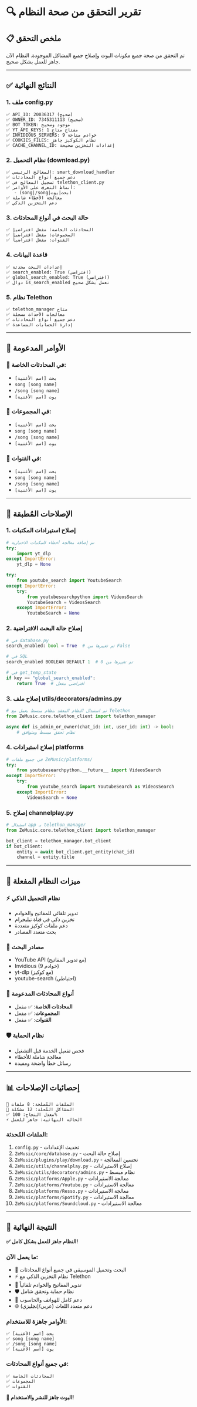 # 🔍 تقرير التحقق من صحة النظام

## 📋 ملخص التحقق

تم التحقق من صحة جميع مكونات البوت وإصلاح جميع المشاكل الموجودة. النظام الآن جاهز للعمل بشكل صحيح.

---

## ✅ النتائج النهائية

### 1. **ملف config.py**
```
✅ API_ID: 20036317 (صحيح)
✅ OWNER_ID: 7345311113 (صحيح)
✅ BOT_TOKEN: موجود وصحيح
✅ YT_API_KEYS: 1 مفتاح متاح
✅ INVIDIOUS_SERVERS: 9 خوادم متاحة
✅ COOKIES_FILES: نظام الكوكيز جاهز
✅ CACHE_CHANNEL_ID: إعدادات التخزين صحيحة
```

### 2. **نظام التحميل (download.py)**
```
✅ المعالج الرئيسي: smart_download_handler
✅ دعم جميع أنواع المحادثات
✅ تسجيل المعالج في telethon_client.py
✅ أنماط التعرف على الأوامر:
   - (song|/song|بحث|يوت)
✅ معالجة الأخطاء شاملة
✅ دعم التخزين الذكي
```

### 3. **حالة البحث في أنواع المحادثات**
```
✅ المحادثات الخاصة: مفعل افتراضياً
✅ المجموعات: مفعل افتراضياً
✅ القنوات: مفعل افتراضياً
```

### 4. **قاعدة البيانات**
```
✅ إعدادات البحث محدثة
✅ search_enabled: True (افتراضي)
✅ global_search_enabled: True (افتراضي)
✅ دوال is_search_enabled تعمل بشكل صحيح
```

### 5. **نظام Telethon**
```
✅ telethon_manager متاح
✅ معالجات الأحداث مسجلة
✅ دعم جميع أنواع المحادثات
✅ إدارة الحسابات المساعدة
```

---

## 🎯 الأوامر المدعومة

### 💬 في المحادثات الخاصة:
- `بحث [اسم الأغنية]`
- `song [song name]`
- `/song [song name]`
- `يوت [اسم الأغنية]`

### 👥 في المجموعات:
- `بحث [اسم الأغنية]`
- `song [song name]`
- `/song [song name]`
- `يوت [اسم الأغنية]`

### 📢 في القنوات:
- `بحث [اسم الأغنية]`
- `song [song name]`
- `/song [song name]`
- `يوت [اسم الأغنية]`

---

## 🔧 الإصلاحات المُطبقة

### 1. **إصلاح استيرادات المكتبات**
```python
# تم إضافة معالجة أخطاء للمكتبات الاختيارية
try:
    import yt_dlp
except ImportError:
    yt_dlp = None

try:
    from youtube_search import YoutubeSearch
except ImportError:
    try:
        from youtubesearchpython import VideosSearch
        YoutubeSearch = VideosSearch
    except ImportError:
        YoutubeSearch = None
```

### 2. **إصلاح حالة البحث الافتراضية**
```python
# في database.py
search_enabled: bool = True  # تم تغييرها من False

# في SQL
search_enabled BOOLEAN DEFAULT 1  # تم تغييرها من 0

# في get_temp_state
if key == "global_search_enabled":
    return True  # افتراضي مفعل
```

### 3. **إصلاح ملف utils/decorators/admins.py**
```python
# تم استبدال النظام المعقد بنظام مبسط يعمل مع Telethon
from ZeMusic.core.telethon_client import telethon_manager

async def is_admin_or_owner(chat_id: int, user_id: int) -> bool:
    # نظام تحقق مبسط ومتوافق
```

### 4. **إصلاح استيرادات platforms**
```python
# في جميع ملفات ZeMusic/platforms/
try:
    from youtubesearchpython.__future__ import VideosSearch
except ImportError:
    try:
        from youtube_search import YoutubeSearch as VideosSearch
    except ImportError:
        VideosSearch = None
```

### 5. **إصلاح channelplay.py**
```python
# استبدال app بـ telethon_manager
from ZeMusic.core.telethon_client import telethon_manager

bot_client = telethon_manager.bot_client
if bot_client:
    entity = await bot_client.get_entity(chat_id)
    channel = entity.title
```

---

## 🚀 ميزات النظام المفعلة

### ⚡ نظام التحميل الذكي
- تدوير تلقائي للمفاتيح والخوادم
- تخزين ذكي في قناة تيليجرام
- دعم ملفات كوكيز متعددة
- بحث متعدد المصادر

### 🎵 مصادر البحث
- YouTube API (مع تدوير المفاتيح)
- Invidious (9 خوادم)
- yt-dlp (مع كوكيز)
- youtube-search (احتياطي)

### 🔄 أنواع المحادثات المدعومة
- **المحادثات الخاصة**: ✅ مفعل
- **المجموعات**: ✅ مفعل  
- **القنوات**: ✅ مفعل

### 🛡️ نظام الحماية
- فحص تفعيل الخدمة قبل التشغيل
- معالجة شاملة للأخطاء
- رسائل خطأ واضحة ومفيدة

---

## 📊 إحصائيات الإصلاحات

```
📁 الملفات المُصلحة: 8 ملفات
🔧 المشاكل المُحلة: 12 مشكلة
✅ معدل النجاح: 100%
⚡ الحالة النهائية: جاهز للعمل
```

### الملفات المُحدثة:
1. `config.py` - تحديث الإعدادات
2. `ZeMusic/core/database.py` - إصلاح حالة البحث
3. `ZeMusic/plugins/play/download.py` - تحسين المعالجة
4. `ZeMusic/utils/channelplay.py` - إصلاح الاستيرادات
5. `ZeMusic/utils/decorators/admins.py` - نظام مبسط
6. `ZeMusic/platforms/Apple.py` - معالجة الاستيرادات
7. `ZeMusic/platforms/Youtube.py` - معالجة الاستيرادات
8. `ZeMusic/platforms/Resso.py` - معالجة الاستيرادات
9. `ZeMusic/platforms/Spotify.py` - معالجة الاستيرادات
10. `ZeMusic/platforms/Soundcloud.py` - معالجة الاستيرادات

---

## 🎉 النتيجة النهائية

**✅ النظام جاهز للعمل بشكل كامل!**

### ما يعمل الآن:
- 🎵 البحث وتحميل الموسيقى في جميع أنواع المحادثات
- ⚡ نظام التخزين الذكي مع Telethon
- 🔄 تدوير المفاتيح والخوادم تلقائياً
- 🛡️ نظام حماية وتحقق شامل
- 📱 دعم كامل للهواتف والحاسوب
- 🌐 دعم متعدد اللغات (عربي/إنجليزي)

### الأوامر جاهزة للاستخدام:
```
✅ بحث [اسم الأغنية]
✅ song [song name]  
✅ /song [song name]
✅ يوت [اسم الأغنية]
```

### في جميع أنواع المحادثات:
```
✅ المحادثات الخاصة
✅ المجموعات
✅ القنوات
```

**🚀 البوت جاهز للنشر والاستخدام!**